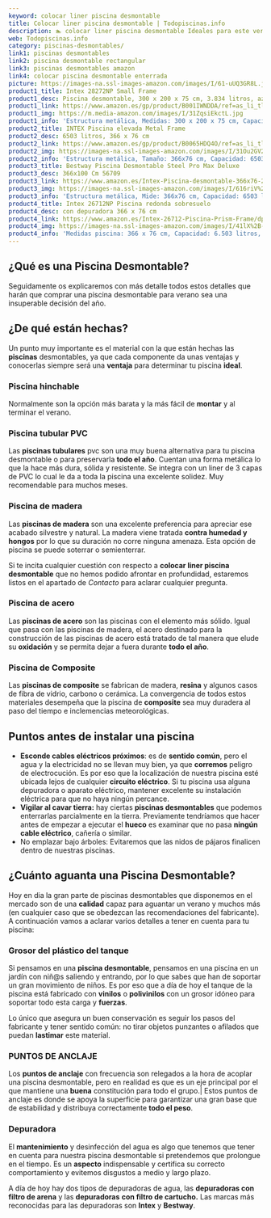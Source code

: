 ```yaml
---
keyword: colocar liner piscina desmontable
title: Colocar liner piscina desmontable | Todopiscinas.info
description: 🏊 colocar liner piscina desmontable Ideales para este verano 2021. Aquí puedes comprar colocar liner piscina desmontable y comparar con otras similares. No dejes escapar colocar liner piscina desmontable a un precio realmente tentador.
web: Todopiscinas.info
category: piscinas-desmontables/
link1: piscinas desmontables
link2: piscina desmontable rectangular
link3: piscinas desmontables amazon
link4: colocar piscina desmontable enterrada
picture: https://images-na.ssl-images-amazon.com/images/I/61-uUQ3GR8L.jpg
product1_title: Intex 28272NP Small Frame
product1_desc: Piscina desmontable, 300 x 200 x 75 cm, 3.834 litros, azul
product1_link: https://www.amazon.es/gp/product/B001IWNDDA/ref=as_li_tl?ie=UTF8&camp=3638&creative=24630&creativeASIN=B001IWNDDA&linkCode=as2&tag=todopiscinas0e-21&linkId=25b9d647487c889cb6ef56ed63f50ca1
product1_img: https://m.media-amazon.com/images/I/31ZqsiEkctL.jpg
product1_info: 'Estructura metálica, Medidas: 300 x 200 x 75 cm, Capacidad: 3.834 litros, Para 6 personas (+ 6 años), Fácil montaje, Forma rectangular'
product2_title: INTEX Piscina elevada Metal Frame
product2_desc: 6503 litros, 366 x 76 cm
product2_link: https://www.amazon.es/gp/product/B0065HDQ4O/ref=as_li_tl?ie=UTF8&camp=3638&creative=24630&creativeASIN=B0065HDQ4O&linkCode=as2&tag=todopiscinas0e-21&linkId=ed2430e3ba564d3527ee103df33ed7b3
product2_img: https://images-na.ssl-images-amazon.com/images/I/31Ou2GV2SAL.jpg
product2_info: 'Estructura metálica, Tamaño: 366x76 cm, Capacidad: 6503 litros, Forma circular, De 4 a 7 personas (+6 años)'
product3_title: Bestway Piscina Desmontable Steel Pro Max Deluxe
product3_desc: 366x100 Cm 56709
product3_link: https://www.amazon.es/Intex-Piscina-desmontable-366x76-28210NP/dp/B0065HDQ4O?__mk_es_ES=%C3%85M%C3%85%C5%BD%C3%95%C3%91&crid=25UQGV9HG2INI&dchild=1&keywords=piscinas+desmontables&qid=1615854176&sprefix=piscinas+dem%2Caps%2C201&sr=8-5&linkCode=ll1&tag=todopiscinas0e-21&linkId=34f200977c6cbaab1f3f4d9ac0e64755&language=es_ES&ref_=as_li_ss_tl
product3_img: https://images-na.ssl-images-amazon.com/images/I/616riV%2BiY3L.jpg
product3_info: 'Estructura metálica, Mide: 366x76 cm, Capacidad: 6503 litros, De 4 a 7 personas mayores de 6 años, Forma circular, Tecnología Super-Tough'
product4_title: Intex 26712NP Piscina redonda sobresuelo
product4_desc: con depuradora 366 x 76 cm
product4_link: https://www.amazon.es/Intex-26712-Piscina-Prism-Frame/dp/B07FB823GL?__mk_es_ES=%C3%85M%C3%85%C5%BD%C3%95%C3%91&dchild=1&keywords=piscinas+desmontables+con+depuradora&qid=1615936418&sr=8-5&linkCode=ll1&tag=todopiscinas0e-21&linkId=d98699de7830cd471766fa1daa36de34&language=es_ES&ref_=as_li_ss_tl
product4_img: https://images-na.ssl-images-amazon.com/images/I/41lX%2B-YpibL.jpg
product4_info: 'Medidas piscina: 366 x 76 cm, Capacidad: 6.503 litros, Incluye depuradora de cartucha A, Lona resistente triple capa'
---
```


## ¿Qué es una Piscina Desmontable?



Seguidamente os explicaremos con más detalle todos estos detalles que harán que comprar una piscina desmontable para verano sea una insuperable decisión del año.


## ¿De qué  están hechas?

Un punto muy importante es el material con la que están hechas las **piscinas** desmontables, ya que cada componente da unas ventajas y conocerlas siempre será una **ventaja** para determinar tu piscina **ideal**.


### Piscina hinchable

Normalmente son la opción más barata y la más fácil de **montar** y  al terminar el verano.


### Piscina tubular PVC

Las **piscinas tubulares** pvc son una muy buena alternativa para tu piscina desmontable o para preservarla **todo el año**. Cuentan una forma metálica lo que la hace más dura, sólida y resistente. Se integra con un liner de 3 capas de PVC lo cual le da a toda la piscina una excelente solidez. Muy recomendable para muchos meses.


### Piscina de madera

Las **piscinas de madera** son una excelente preferencia para apreciar ese acabado silvestre y natural. La madera viene tratada **contra humedad y hongos** por lo que su duración no corre ninguna amenaza. Esta opción de piscina se puede soterrar o semienterrar.

Si te incita cualquier cuestión con respecto a **colocar liner piscina desmontable** que no hemos podido afrontar en profundidad, estaremos listos en el apartado de _Contacto_ para aclarar cualquier pregunta.


### Piscina de acero

Las **piscinas de acero** son las piscinas con el elemento más sólido. Igual que pasa con las piscinas de madera, el acero destinado para la construcción de las piscinas de acero está tratado de tal manera que elude su **oxidación** y se permita dejar a fuera durante **todo el año**.


### Piscina de Composite

Las **piscinas de composite** se fabrican de madera, **resina** y algunos casos de fibra de vidrio, carbono o cerámica. La convergencia de todos estos materiales desempeña que la piscina de **composite** sea muy duradera al paso del tiempo e inclemencias meteorológicas.

<stats-list :link1=link1 :link2=link2 :link3=link3 :link4=link4 :category=category></stats-list>


## Puntos antes de instalar una piscina



*   **Esconde cables eléctricos próximos**: es de **sentido común**, pero el agua y la electricidad no se llevan muy bien, ya que **corremos** peligro de electrocución. Es por eso que la localización de nuestra piscina esté ubicada lejos de cualquier **circuito eléctrico**. Si tu piscina usa alguna depuradora o aparato eléctrico, mantener excelente su instalación eléctrica para que no haya ningún percance.
*   **Vigilar al cavar tierra:** hay ciertas **piscinas desmontables** que podemos enterrarlas parcialmente en la tierra. Previamente tendríamos que hacer antes de empezar a ejecutar el **hueco** es examinar que no pasa **ningún cable eléctrico**, cañería o similar.
*   No emplazar bajo árboles: Evitaremos que las nidos de pájaros finalicen dentro de nuestras piscinas.


## ¿Cuánto aguanta una Piscina Desmontable?

Hoy en dia la gran parte de piscinas desmontables que disponemos en el mercado son de una **calidad** capaz para aguantar un verano y muchos más (en cualquier caso que se obedezcan las recomendaciones del fabricante). A continuación vamos a aclarar varios detalles a tener en cuenta para tu piscina:


### Grosor del plástico del tanque

Si pensamos en una **piscina desmontable**, pensamos en una piscina en un jardín con niñ@s saliendo y entrando, por lo que sabes que han de soportar un gran movimiento de niños. Es por eso que a día de hoy el tanque de la piscina está fabricado con **vinilos** o **polivinilos** con un grosor idóneo para soportar todo esta carga y **fuerzas**.

Lo único que asegura un	 buen conservación es seguir los pasos del fabricante y tener sentido común: no tirar objetos punzantes o afilados que puedan **lastimar** este material.


### PUNTOS DE ANCLAJE

Los **puntos de anclaje** con frecuencia son relegados a la hora de acoplar una piscina desmontable, pero en realidad es que es un eje principal por el que mantiene una **buena** constitución para todo el grupo.| Estos puntos de anclaje es donde se apoya la superficie para garantizar una gran base que de estabilidad y distribuya correctamente **todo el peso**.

<brand-panel :title=product1_title :desc=product1_desc :img=product1_img :link=product1_link></brand-panel>


### Depuradora

El **mantenimiento** y desinfección del agua es algo que tenemos que tener en cuenta para nuestra piscina desmontable si pretendemos que prolongue en el tiempo. Es un **aspecto** indispensable y certifica su correcto comportamiento y evitemos disgustos a medio y largo plazo.

A día de hoy hay dos tipos de depuradoras de agua, las **depuradoras con filtro de arena** y  las **depuradoras** **con filtro de cartucho.** Las marcas más reconocidas para las depuradoras son **Intex** y **Bestway**.

<external-banner></external-banner>
